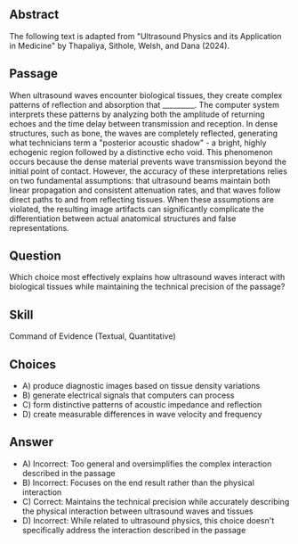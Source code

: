 ## Abstract
The following text is adapted from "Ultrasound Physics and its Application in Medicine" by Thapaliya, Sithole, Welsh, and Dana (2024).

## Passage
When ultrasound waves encounter biological tissues, they create complex patterns of reflection and absorption that _________. The computer system interprets these patterns by analyzing both the amplitude of returning echoes and the time delay between transmission and reception. In dense structures, such as bone, the waves are completely reflected, generating what technicians term a "posterior acoustic shadow" - a bright, highly echogenic region followed by a distinctive echo void. This phenomenon occurs because the dense material prevents wave transmission beyond the initial point of contact. However, the accuracy of these interpretations relies on two fundamental assumptions: that ultrasound beams maintain both linear propagation and consistent attenuation rates, and that waves follow direct paths to and from reflecting tissues. When these assumptions are violated, the resulting image artifacts can significantly complicate the differentiation between actual anatomical structures and false representations.

## Question
Which choice most effectively explains how ultrasound waves interact with biological tissues while maintaining the technical precision of the passage?

## Skill
Command of Evidence (Textual, Quantitative)

## Choices
- A) produce diagnostic images based on tissue density variations
- B) generate electrical signals that computers can process
- C) form distinctive patterns of acoustic impedance and reflection
- D) create measurable differences in wave velocity and frequency

## Answer
- A) Incorrect: Too general and oversimplifies the complex interaction described in the passage
- B) Incorrect: Focuses on the end result rather than the physical interaction
- C) Correct: Maintains the technical precision while accurately describing the physical interaction between ultrasound waves and tissues
- D) Incorrect: While related to ultrasound physics, this choice doesn't specifically address the interaction described in the passage